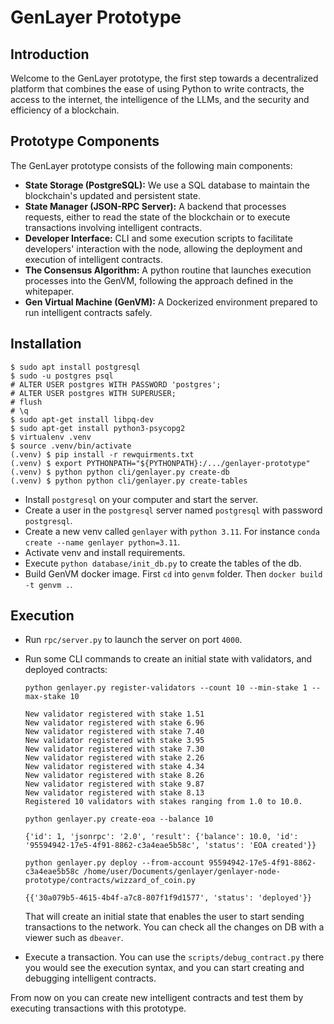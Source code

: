 # GenLayer Prototype
## Introduction
Welcome to the GenLayer prototype, the first step towards a decentralized platform that combines the ease of using Python to write contracts, the access to the internet, the intelligence of the LLMs, and the security and efficiency of a blockchain.

## Prototype Components
The GenLayer prototype consists of the following main components:

* **State Storage (PostgreSQL):** We use a SQL database to maintain the blockchain's updated and persistent state.
* **State Manager (JSON-RPC Server):** A backend that processes requests, either to read the state of the blockchain or to execute transactions involving intelligent contracts.
* **Developer Interface:** CLI and some execution scripts to facilitate developers' interaction with the node, allowing the deployment and execution of intelligent contracts.
* **The Consensus Algorithm:** A python routine that launches execution processes into the GenVM, following the approach defined in the whitepaper.
* **Gen Virtual Machine (GenVM):** A Dockerized environment prepared to run intelligent contracts safely.

## Installation

```
$ sudo apt install postgresql
$ sudo -u postgres psql
# ALTER USER postgres WITH PASSWORD 'postgres';
# ALTER USER postgres WITH SUPERUSER;
# flush
# \q
$ sudo apt-get install libpq-dev
$ sudo apt-get install python3-psycopg2
$ virtualenv .venv
$ source .venv/bin/activate
(.venv) $ pip install -r rewquirments.txt
(.venv) $ export PYTHONPATH="${PYTHONPATH}:/.../genlayer-prototype"
(.venv) $ python python cli/genlayer.py create-db
(.venv) $ python python cli/genlayer.py create-tables
```

* Install `postgresql` on your computer and start the server.
* Create a user in the `postgresql` server named `postgresql` with password `postgresql`.
* Create a new venv called `genlayer` with `python 3.11`. For instance `conda create --name genlayer python=3.11`.
* Activate venv and install requirements.
* Execute `python database/init_db.py` to create the tables of the db.
* Build GenVM docker image. First `cd` into `genvm` folder. Then `docker build -t genvm .`.

## Execution

* Run `rpc/server.py` to launch the server on port `4000`.
* Run some CLI commands to create an initial state with validators, and deployed contracts:
    ```
    python genlayer.py register-validators --count 10 --min-stake 1 --max-stake 10

    New validator registered with stake 1.51
    New validator registered with stake 6.96
    New validator registered with stake 7.40
    New validator registered with stake 3.95
    New validator registered with stake 7.30
    New validator registered with stake 2.26
    New validator registered with stake 4.34
    New validator registered with stake 8.26
    New validator registered with stake 9.87
    New validator registered with stake 8.13
    Registered 10 validators with stakes ranging from 1.0 to 10.0.
    ```
    ```
    python genlayer.py create-eoa --balance 10
    
    {'id': 1, 'jsonrpc': '2.0', 'result': {'balance': 10.0, 'id': '95594942-17e5-4f91-8862-c3a4eae5b58c', 'status': 'EOA created'}}
    ```
    ```
    python genlayer.py deploy --from-account 95594942-17e5-4f91-8862-c3a4eae5b58c /home/user/Documents/genlayer/genlayer-node-prototype/contracts/wizzard_of_coin.py
    
    {{'30a079b5-4615-4b4f-a7c8-807f1f9d1577', 'status': 'deployed'}}
    ```

    That will create an initial state that enables the user to start sending transactions to the network. You can check all the changes on DB with a viewer such as `dbeaver`.

* Execute a transaction. You can use the `scripts/debug_contract.py` there you would see the execution syntax, and you can start creating and debugging intelligent contracts.

From now on you can create new intelligent contracts and test them by executing transactions with this prototype.
